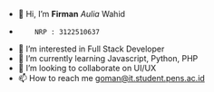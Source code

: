- 👋 Hi, I’m <b styke="color:blue;">Firman</b> <i>Aulia</i> Wahid
-         NRP : 3122510637
- 👀 I’m interested in Full Stack Developer
- 🌱 I’m currently learning Javascript, Python, PHP
- 💞️ I’m looking to collaborate on UI/UX
- 📫 How to reach me goman@it.student.pens.ac.id
<!---
firmanwahid/firmanwahid is a ✨ special ✨ repository because its `README.md` (this file) appears on your GitHub profile.
You can click the Preview link to take a look at your changes.
--->
